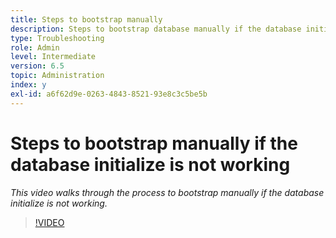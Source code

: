 ```yaml
---
title: Steps to bootstrap manually
description: Steps to bootstrap database manually if the database initialize is not working
type: Troubleshooting
role: Admin
level: Intermediate
version: 6.5
topic: Administration
index: y
exl-id: a6f62d9e-0263-4843-8521-93e8c3c5be5b
---
```

# Steps to bootstrap manually if the database initialize is not working

*This video walks through the process to bootstrap manually if the database initialize is not working.*

>[!VIDEO](https://video.tv.adobe.com/v/335515?quality=9&learn=on)
